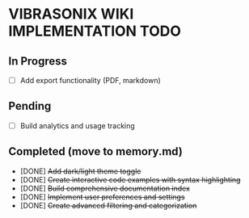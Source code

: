 # VIBRASONIX WIKI IMPLEMENTATION TODO

## In Progress
- [ ] Add export functionality (PDF, markdown)

## Pending
- [ ] Build analytics and usage tracking

## Completed (move to memory.md)
- [DONE] ~~Add dark/light theme toggle~~
- [DONE] ~~Create interactive code examples with syntax highlighting~~
- [DONE] ~~Build comprehensive documentation index~~
- [DONE] ~~Implement user preferences and settings~~
- [DONE] ~~Create advanced filtering and categorization~~